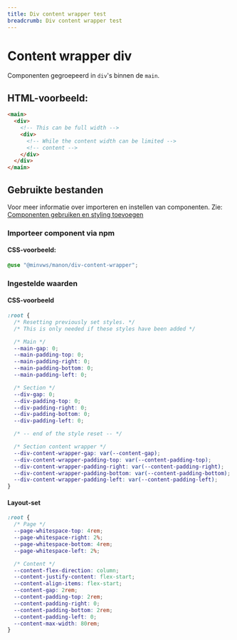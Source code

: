 ```yaml
---
title: Div content wrapper test
breadcrumb: Div content wrapper test
---
```


<h1 id="introduction">Content wrapper div</h1>

Componenten gegroepeerd in `div`'s binnen de `main`.

<h2>HTML-voorbeeld:</h2>

```html
<main>
  <div>
    <!-- This can be full width -->
    <div>
      <!-- While the content width can be limited -->
      <!-- content -->
    </div>
  </div>
</main>
```

<h2>Gebruikte bestanden</h2>

Voor meer informatie over importeren en instellen van componenten. Zie: [Componenten gebruiken en styling toevoegen](/documentation/import-styling)

### Importeer component via npm

#### CSS-voorbeeld:

```css
@use "@minvws/manon/div-content-wrapper";
```

<h3>Ingestelde waarden</h3>

#### CSS-voorbeeld

```css
:root {
  /* Resetting previously set styles. */
  /* This is only needed if these styles have been added */

  /* Main */
  --main-gap: 0;
  --main-padding-top: 0;
  --main-padding-right: 0;
  --main-padding-bottom: 0;
  --main-padding-left: 0;

  /* Section */
  --div-gap: 0;
  --div-padding-top: 0;
  --div-padding-right: 0;
  --div-padding-bottom: 0;
  --div-padding-left: 0;

  /* -- end of the style reset -- */

  /* Section content wrapper */
  --div-content-wrapper-gap: var(--content-gap);
  --div-content-wrapper-padding-top: var(--content-padding-top);
  --div-content-wrapper-padding-right: var(--content-padding-right);
  --div-content-wrapper-padding-bottom: var(--content-padding-bottom);
  --div-content-wrapper-padding-left: var(--content-padding-left);
}
```

#### Layout-set

```css
:root {
  /* Page */
  --page-whitespace-top: 4rem;
  --page-whitespace-right: 2%;
  --page-whitespace-bottom: 4rem;
  --page-whitespace-left: 2%;

  /* Content */
  --content-flex-direction: column;
  --content-justify-content: flex-start;
  --content-align-items: flex-start;
  --content-gap: 2rem;
  --content-padding-top: 2rem;
  --content-padding-right: 0;
  --content-padding-bottom: 2rem;
  --content-padding-left: 0;
  --content-max-width: 80rem;
}
```
